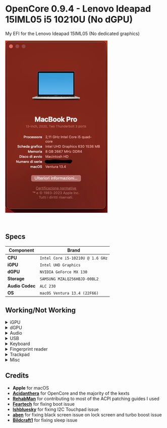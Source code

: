 # OpenCore 0.9.4 - Lenovo Ideapad 15IML05 i5 10210U (No dGPU)
My EFI for the Lenovo Ideapad 15IML05 (No dedicated graphics)
<br>

![Ventura](https://raw.githubusercontent.com/MatteoBax/lenovo-ideapad-15IML05-hackintosh/master/.images/Ventura.png)
<!--<img src="https://github.com/MatteoBax/lenovo-ideapad-15IML05-hackintosh/blob/44104747bd02b32e0acf68f685d9829694851706/.images/Ventura.png" />-->
<br>


## Specs

| Component      | Brand                                     |
|----------------|-------------------------------------------|
| **CPU**        | `Intel Core i5-10210U @ 1.6 GHz`           |
| **iGPU**       | `Intel UHD Graphics`                  |
| **dGPU**       | `NVIDIA GeForce MX 130`                  |
| **Storage**    | `SAMSUNG MZALQ256HBJD-00BL2`  |
| **Audio Codec** | `ALC 230`                |
| **OS**         | `macOS Ventura 13.4 (22F66)`            |

## Working/Not Working

<details>
<summary>iGPU</summary>

- [x] Intel UHD iGPU - Backlight support
- [x] Intel UHD iGPU - HDMI Output
- [x] Intel UHD iGPU - H264 & HEVC
</details>

<details>
<summary>dGPU</summary>

- [ ] NVIDIA GeForce MX 130
</details>

<details>
<summary>Audio</summary>

- [x] Internal Speakers
- [x] Internal Microphone
</details>

<details>
<summary>USB</summary>
  
- [x] All USB ports working and mapped
- [x] SD Card Reader
- [x] Internal Webcam
</details>

<details>
<summary>Keyboard</summary>
  
- [x] Keyboard (PS2 based)
</details>

<details>
<summary>Fingerprint reader</summary>
  
- [ ] Fingerprint reader
</details>

<details>
<summary>Trackpad</summary>
  
- [x] I2C Touchpad with gestures (Thanks to [**lshbluesky**](https://github.com/lshbluesky))
</details>

<details>
<summary>Misc</summary>
  
- [ ] Sleep/Wake not working, straight up disable Sleep Mode (read [**Bildcraft1's SleepFix.md**](https://github.com/Bildcraft1/lenovo-ideapad-15ibd-hackintosh/blob/main/SleepFix.md))
- [x] Sensors CPU, iGPU, Battery, NVMe, Fans
- [x] Native NVRAM support
- [x] Recovery (macOS) boot from OpenCore
</details>

## Credits

* **Apple** for macOS
* [**Acidanthera**](https://github.com/acidanthera) for OpenCore and the majority of the kexts
* [**RehabMan**](https://github.com/RehabMan) for contributing to most of the ACPI patching guides I used
* [**Feartech**](https://www.tonymacx86.com/members/feartech.877703/) for fixing boot issue
* [**lshbluesky**](https://github.com/lshbluesky) for fixing I2C Touchpad issue
* [**aben**](https://www.insanelymac.com/forum/profile/2480073-aben/) for fixing black screen issue on lock screen and turbo boost issue
* [**Bildcraft1**](https://github.com/Bildcraft1) for fixing sleep issue
